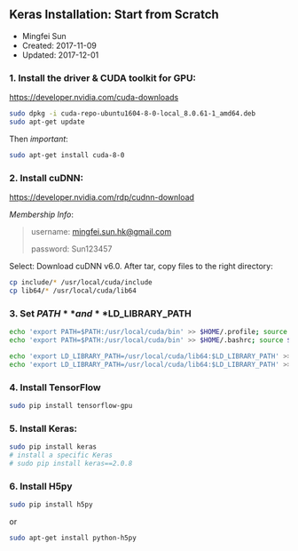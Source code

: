 ## Keras Installation: Start from Scratch

* Mingfei Sun
* Created: 2017-11-09
* Updated: 2017-12-01

### 1. Install the driver & CUDA toolkit for GPU:
https://developer.nvidia.com/cuda-downloads
``` bash
sudo dpkg -i cuda-repo-ubuntu1604-8-0-local_8.0.61-1_amd64.deb
sudo apt-get update
```
Then *important*:
``` bash
sudo apt-get install cuda-8-0
```

### 2. Install cuDNN:
https://developer.nvidia.com/rdp/cudnn-download

*Membership Info*:
> username: mingfei.sun.hk@gmail.com
> 
> password: Sun123457

Select: Download cuDNN v6.0. After tar, copy files to the right directory:
``` bash
cp include/* /usr/local/cuda/include
cp lib64/* /usr/local/cuda/lib64
```

### 3. Set **$PATH** and **$LD_LIBRARY_PATH**
``` bash
echo 'export PATH=$PATH:/usr/local/cuda/bin' >> $HOME/.profile; source $HOME/.profile
echo 'export PATH=$PATH:/usr/local/cuda/bin' >> $HOME/.bashrc; source $HOME/.bashrc

echo 'export LD_LIBRARY_PATH=/usr/local/cuda/lib64:$LD_LIBRARY_PATH' >> ~/.profile; source ~/.profile
echo 'export LD_LIBRARY_PATH=/usr/local/cuda/lib64:$LD_LIBRARY_PATH' >> ~/.bashrc; source ~/.bashrc
```

### 4. Install TensorFlow
``` bash
sudo pip install tensorflow-gpu
```

### 5. Install Keras:
``` bash
sudo pip install keras
# install a specific Keras
# sudo pip install keras==2.0.8
```

### 6. Install H5py
``` bash
sudo pip install h5py
```
or
``` bash
sudo apt-get install python-h5py
```
